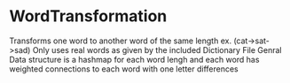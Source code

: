 # WordTransformation
Transforms one word to another word of the same length ex. (cat->sat->sad)
Only uses real words as given by the included Dictionary File
Genral Data structure is a hashmap for each word lengh and each word has weighted connections to each word with one letter differences
